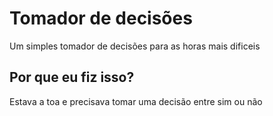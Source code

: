 # Tomador de decisões
Um simples tomador de decisões para as horas mais dificeis

## Por que eu fiz isso?
Estava a toa e precisava tomar uma decisão entre sim ou não